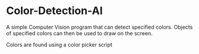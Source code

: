 # Color-Detection-AI

A simple Computer Vision program that can detect specified colors.
Objects of specified colors can then be used to draw on the screen.

Colors are found using a color picker script
